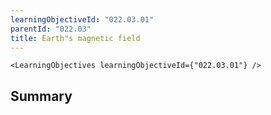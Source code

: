 ```yaml
---
learningObjectiveId: "022.03.01"
parentId: "022.03"
title: Earth"s magnetic field
---
```


```tsx eval
<LearningObjectives learningObjectiveId={"022.03.01"} />
```

## Summary
